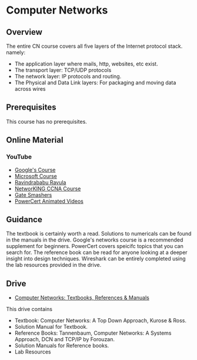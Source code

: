 # Computer Networks

## Overview

The entire CN course covers all five layers of the Internet protocol stack. namely: 
* The application layer where mails, http, websites, etc exist. 
* The transport layer: TCP/UDP protocols
* The network layer: IP protocols and routing. 
* The Physical and Data Link layers: For packaging and moving data across wires

## Prerequisites

This course has no prerequisites.

## Online Material

### YouTube

* [Google's Course](https://www.coursera.org/learn/computer-networking?specialization=google-it-support)
* [Microsoft Course](https://www.youtube.com/watch?v=svkGASq8mNM&t=9772s)
* [Ravindrababu Ravula](https://www.youtube.com/watch?v=UXMIxCYZu8o&list=PLEbnTDJUr_IegfoqO4iPnPYQui46QqT0j)
* [NetworKING CCNA Course](https://www.youtube.com/watch?v=n2D1o-aM-2s&list=PLh94XVT4dq02frQRRZBHzvj2hwuhzSByN)
* [Gate Smashers](https://www.youtube.com/playlist?list=PLxCzCOWd7aiGFBD2-2joCpWOLUrDLvVV_)
* [PowerCert Animated Videos](https://www.youtube.com/playlist?list=PL7zRJGi6nMRzHkyXpGZJg3KfRSCrF15Jg)

## Guidance
The textbook is certainly worth a read. Solutions to numericals can be found in the manuals in the drive. Google's networks course is a recommended supplement for beginners. PowerCert covers speicifc topics that you can search for. The reference book can be read for anyone looking at a deeper insight into design techniques. Wireshark can be entirely completed using the lab resources provided in the drive. 

## Drive
* [Computer Networks: Textbooks, References & Manuals](https://drive.google.com/open?id=1pLqjXFU2FkhHsaCkN_-0Vz1xtS4c9iDl)

This drive contains
* Textbook: Computer Networks: A Top Down Approach, Kurose & Ross.
* Solution Manual for Textbook.
* Reference Books: Tannenbaum, Computer Networks: A Systems Approach, DCN and TCP/IP by Forouzan.
* Solution Manuals for Reference books. 
* Lab Resources
